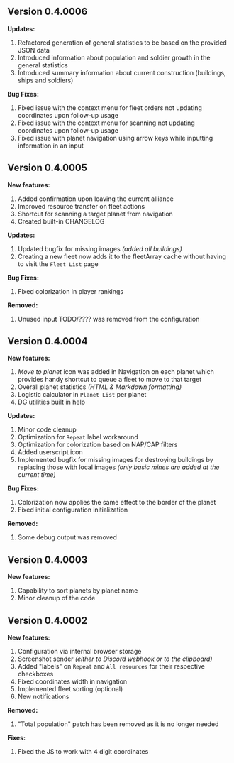 ## Version 0.4.0006

**Updates:**

1. Refactored generation of general statistics to be based on the provided JSON data
1. Introduced information about population and soldier growth in the general statistics
1. Introduced summary information about current construction (buildings, ships and soldiers)

**Bug Fixes:**

1. Fixed issue with the context menu for fleet orders not updating coordinates upon follow-up usage
1. Fixed issue with the context menu for scanning not updating coordinates upon follow-up usage
1. Fixed issue with planet navigation using arrow keys while inputting information in an input 

## Version 0.4.0005

**New features:**

1. Added confirmation upon leaving the current alliance
1. Improved resource transfer on fleet actions
1. Shortcut for scanning a target planet from navigation
1. Created built-in CHANGELOG

**Updates:**

1. Updated bugfix for missing images *(added all buildings)*
1. Creating a new fleet now adds it to the fleetArray cache without having to visit the `Fleet List` page

**Bug Fixes:**

1. Fixed colorization in player rankings

**Removed:**

1. Unused input TODO/???? was removed from the configuration

## Version 0.4.0004

**New features:**

1. *Move to planet* icon was added in Navigation on each planet which provides handy shortcut to queue a fleet to move to that target
1. Overall planet statistics *(HTML & Markdown formatting)*
1. Logistic calculator in `Planet List` per planet
1. DG utilities built in help

**Updates:**

1. Minor code cleanup
1. Optimization for `Repeat` label workaround
1. Optimization for colorization based on NAP/CAP filters
1. Added userscript icon
1. Implemented bugfix for missing images for destroying buildings by replacing those with local images *(only basic mines are added at the current time)*

**Bug Fixes:**

1. Colorization now applies the same effect to the border of the planet
1. Fixed initial configuration initialization

**Removed:**

1. Some debug output was removed

## Version 0.4.0003

**New features:**

1. Capability to sort planets by planet name
1. Minor cleanup of the code

## Version 0.4.0002

**New features:**

1. Configuration via internal browser storage
1. Screenshot sender *(either to Discord webhook or to the clipboard)*
1. Added "labels" on `Repeat` and `All resources` for their respective checkboxes
1. Fixed coordinates width in navigation
1. Implemented fleet sorting (optional)
1. New notifications

**Removed:**

1. "Total population" patch has been removed as it is no longer needed

**Fixes:**

1. Fixed the JS to work with 4 digit coordinates